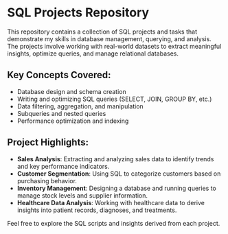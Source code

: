 # SQL Projects Repository

This repository contains a collection of SQL projects and tasks that demonstrate my skills in database management, querying, and analysis. 
The projects involve working with real-world datasets to extract meaningful insights, optimize queries, and manage relational databases.

## Key Concepts Covered:
- Database design and schema creation
- Writing and optimizing SQL queries (SELECT, JOIN, GROUP BY, etc.)
- Data filtering, aggregation, and manipulation
- Subqueries and nested queries
- Performance optimization and indexing

## Project Highlights:
- **Sales Analysis**: Extracting and analyzing sales data to identify trends and key performance indicators.
- **Customer Segmentation**: Using SQL to categorize customers based on purchasing behavior.
- **Inventory Management**: Designing a database and running queries to manage stock levels and supplier information.
- **Healthcare Data Analysis**: Working with healthcare data to derive insights into patient records, diagnoses, and treatments.

Feel free to explore the SQL scripts and insights derived from each project.
